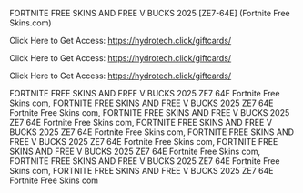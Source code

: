 FORTNITE FREE SKINS AND FREE V BUCKS 2025 [ZE7-64E] (Fortnite Free Skins.com)

Click Here to Get Access: https://hydrotech.click/giftcards/

Click Here to Get Access: https://hydrotech.click/giftcards/

Click Here to Get Access: https://hydrotech.click/giftcards/

FORTNITE FREE SKINS AND FREE V BUCKS 2025 ZE7 64E Fortnite Free Skins com, FORTNITE FREE SKINS AND FREE V BUCKS 2025 ZE7 64E Fortnite Free Skins com, FORTNITE FREE SKINS AND FREE V BUCKS 2025 ZE7 64E Fortnite Free Skins com, FORTNITE FREE SKINS AND FREE V BUCKS 2025 ZE7 64E Fortnite Free Skins com, FORTNITE FREE SKINS AND FREE V BUCKS 2025 ZE7 64E Fortnite Free Skins com, FORTNITE FREE SKINS AND FREE V BUCKS 2025 ZE7 64E Fortnite Free Skins com, FORTNITE FREE SKINS AND FREE V BUCKS 2025 ZE7 64E Fortnite Free Skins com, FORTNITE FREE SKINS AND FREE V BUCKS 2025 ZE7 64E Fortnite Free Skins com
